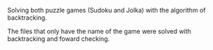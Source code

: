Solving both puzzle games (Sudoku and Jolka) with the algorithm of backtracking.

The files that only have the name of the game were solved with backtracking and foward checking.
